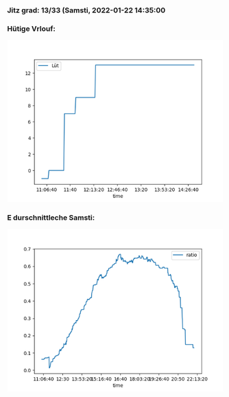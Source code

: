 ### Jitz grad: 13/33 (Samsti, 2022-01-22 14:35:00

### Hütige Vrlouf:
![Graph](Today.png)

### E durschnittleche Samsti:
![Graph](Samsti.png)